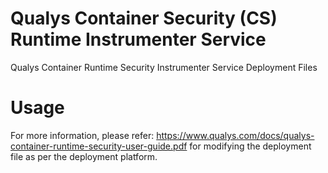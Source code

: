 # Qualys Container Security (CS) Runtime Instrumenter Service
Qualys Container Runtime Security Instrumenter Service Deployment Files



# Usage
For more information, please refer: https://www.qualys.com/docs/qualys-container-runtime-security-user-guide.pdf for modifying the deployment file as per the deployment platform.
